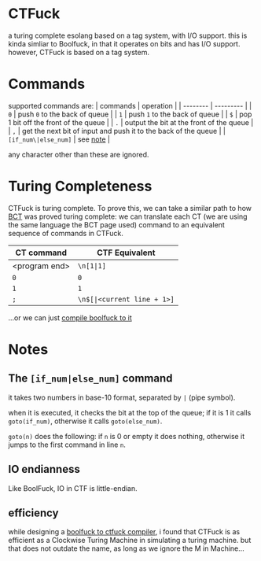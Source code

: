 # CTFuck
a turing complete esolang based on a tag system, with I/O support.
this is kinda simliar to Boolfuck, in that it operates on bits and has I/O support.
however, CTFuck is based on a tag system.

# Commands

supported commands are:
| commands | operation |
| -------- | --------- |
| `0` | push `0` to the back of queue |
| `1` | push `1` to the back of queue |
| `$` | pop 1 bit off the front of the queue |
| `.` | output the bit at the front of the queue |
| `,` | get the next bit of input and push it to the back of the queue |
| `[if_num\|else_num]` | see [note](#the-if_numelse_num-command) |

any character other than these are ignored.

# Turing Completeness
CTFuck is turing complete. To prove this, we can take a similar path to how [BCT](https://esolangs.org/wiki/Bitwise_Cyclic_Tag) was proved turing complete: we can translate each CT (we are using the same language the BCT page used) command to an equivalent sequence of commands in CTFuck.

| CT command | CTF Equivalent |
| ---------- | --------------- |
| \<program end\> | `\n[1\|1]` |
| `0` | `0` |
| `1` | `1` |
| `;` | `\n$[\|<current line + 1>]` |

...or we can just [compile boolfuck to it](https://github.com/pro465/btcc)

# Notes
## The `[if_num|else_num]` command
it takes two numbers in base-10 format, separated by `|` (pipe symbol).

when it is executed, it checks the bit at the top of the queue;
if it is 1 it calls `goto(if_num)`, otherwise it calls `goto(else_num)`.

`goto(n)` does the following: if `n` is 0 or empty it does nothing, otherwise it jumps to the first command in line `n`.

## IO endianness
Like BoolFuck, IO in CTF is little-endian.

## efficiency

while designing a [boolfuck to ctfuck compiler](https://github.com/pro465/btcc), i found that CTFuck is as efficient as a Clockwise Turing Machine in simulating a turing machine. but that does not outdate the name, as long as we ignore the M in Machine...
